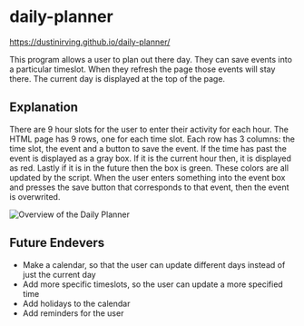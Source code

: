 # daily-planner

https://dustinirving.github.io/daily-planner/

This program allows a user to plan out there day. They can save events into a particular timeslot. When they refresh the page those events will stay there. The current day is displayed at the top of the page.

## Explanation
There are 9 hour slots for the user to enter their activity for each hour. The HTML page has 9 rows, one for each time slot. Each row has 3 columns: the time slot, the event and a button to save the event. If the time has past the event is displayed as a gray box. If it is the current hour then, it is displayed as red. Lastly if it is in the future then the box is green. These colors are all updated by the script. When the user enters something into the event box and presses the save button that corresponds to that event, then the event is overwrited. 

![Overview of the Daily Planner](readmeImages/daily-planner.png)

## Future Endevers
- Make a calendar, so that the user can update different days instead of just the current day
- Add more specific timeslots, so the user can update a more specified time
- Add holidays to the calendar
- Add reminders for the user
